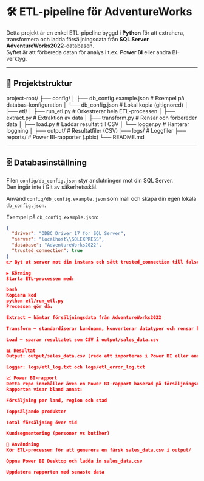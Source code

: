 # 🛠️ ETL-pipeline för AdventureWorks

Detta projekt är en enkel ETL-pipeline byggd i **Python** för att extrahera, transformera och ladda försäljningsdata från **SQL Server AdventureWorks2022**-databasen.  
Syftet är att förbereda datan för analys i t.ex. **Power BI** eller andra BI-verktyg.

---

## 📂 Projektstruktur

project-root/
├── config/
│ ├── db_config.example.json # Exempel på databas-konfiguration
│ └── db_config.json # Lokal kopia (gitignored)
│
├── etl/
│ ├── run_etl.py # Orkestrerar hela ETL-processen
│ ├── extract.py # Extraktion av data
│ ├── transform.py # Rensar och förbereder data
│ ├── load.py # Laddar resultat till CSV
│ └── logger.py # Hanterar loggning
│
├── output/ # Resultatfiler (CSV)
├── logs/ # Loggfiler
├── reports/ # Power BI-rapporter (.pbix)
└── README.md



---

## 🗄️ Databasinställning

Filen `config/db_config.json` styr anslutningen mot din SQL Server.  
Den ingår inte i Git av säkerhetsskäl.  

Använd `config/db_config.example.json` som mall och skapa din egen lokala `db_config.json`.

Exempel på `db_config.example.json`:

```json
{
  "driver": "ODBC Driver 17 for SQL Server",
  "server": "localhost\\SQLEXPRESS",
  "database": "AdventureWorks2022",
  "trusted_connection": true
}
👉 Byt ut server mot din instans och sätt trusted_connection till false om du vill använda användarnamn/lösenord.

▶️ Körning
Starta ETL-processen med:

bash
Kopiera kod
python etl/run_etl.py
Processen gör då:

Extract – hämtar försäljningsdata från AdventureWorks2022

Transform – standardiserar kundnamn, konverterar datatyper och rensar kolumner

Load – sparar resultatet som CSV i output/sales_data.csv

📊 Resultat
Output: output/sales_data.csv (redo att importeras i Power BI eller andra verktyg)

Loggar: logs/etl_log.txt och logs/etl_error_log.txt

📈 Power BI-rapport
Detta repo innehåller även en Power BI-rapport baserad på försäljningsdatan från ETL-flödet.
Rapporten visar bland annat:

Försäljning per land, region och stad

Toppsäljande produkter

Total försäljning över tid

Kundsegmentering (personer vs butiker)

🔗 Användning
Kör ETL-processen för att generera en färsk sales_data.csv i output/

Öppna Power BI Desktop och ladda in sales_data.csv

Uppdatera rapporten med senaste data

